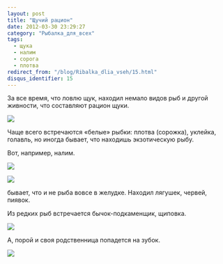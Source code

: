 ```yaml
---
layout: post
title: "Щучий рацион"
date: 2012-03-30 23:29:27
category: "Рыбалка_для_всех"
tags:
  - щука
  - налим
  - сорога
  - плотва
redirect_from: "/blog/Ribalka_dlia_vseh/15.html"
disqus_identifier: 15
---
```

За все время, что ловлю щук, находил немало видов рыб и другой живности,
что составляют рацион щуки.

![](http://fishingguru.ru/uploads/images/00/00/01/2012/03/30/e69009.jpg)

Чаще всего встречаются «белые» рыбки: плотва (сорожка), уклейка,
голавль, но иногда бывает, что находишь экзотическую рыбу.

Вот, например, налим.

![](http://fishingguru.ru/uploads/images/00/00/01/2012/03/30/e25788.jpg)

![](http://fishingguru.ru/uploads/images/00/00/01/2012/03/30/63688c.jpg)

бывает, что и не рыба вовсе в желудке. Находил лягушек, червей, пиявок. 

Из редких рыб встречается бычок-подкаменщик, щиповка.

![](http://fishingguru.ru/uploads/images/00/00/01/2012/03/30/04b230.jpg)

А, порой и своя родственница попадется на зубок.

![](http://fishingguru.ru/uploads/images/00/00/01/2012/03/30/bda7e6.jpg)

